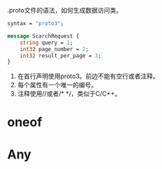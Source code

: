 .proto文件的语法，如何生成数据访问类。

```proto
syntax = "proto3";

message ScarchRequest {
    string query = 1;
    int32 page_number = 2;
    int32 result_per_page = 3;
}
```

1. 在首行声明使用proto3。前边不能有空行或者注释。
2. 每个属性有一个唯一的编号。
3. 注释使用//或者/* */，类似于C/C++。

# oneof

# Any




